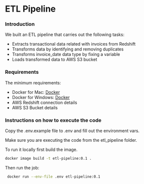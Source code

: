 # ETL Pipeline

### Introduction
We built an ETL pipeline that carries out the following tasks:
- Extracts transactional data related with invoices from Redshift
- Transforms data by identifying and removing duplicates
- Transforms invoice_date data type by fixing a variable
- Loads transformed data to AWS S3 bucket

### Requirements
The minimum requirements:
- Docker for Mac: [Docker](https://docs.docker.com/desktop/install/mac-install/) 
- Docker for Windows: [Docker](https://docs.docker.com/desktop/install/windows-install/) 
- AWS Redshift connection details
- AWS S3 Bucket details

### Instructions on how to execute the code

Copy the .env.example file to .env and fill out the environment vars.

Make sure you are executing the code from the etl_pipeline folder.

To run it locally first build the image.

```bash
docker image build -t etl-pipeline:0.1 .
```

Then run the job:
```bash
 docker run --env-file .env etl-pipeline:0.1
```